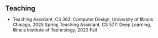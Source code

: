 <h1 id="teaching"></h1>

<h2 style="margin: 60px 0px 10px;">Teaching</h2>

<ul>
  <li>
    Teaching Assistant, CS 362: Computer Design, University of Illinois Chicago, 2025 Spring
    Teaching Assistant, CS 577: Deep Learning, Illinois Institute of Technology, 2023 Fall
  </li>
</ul>

